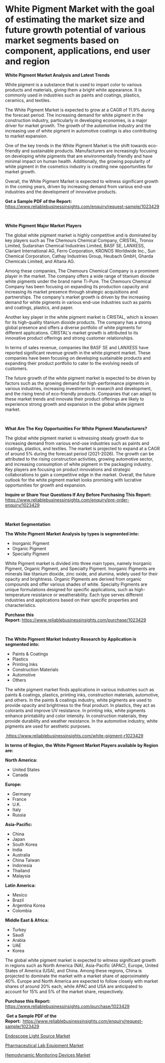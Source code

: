 <p><h1>White Pigment Market with the goal of estimating the market size and future growth potential of various market segments based on component, applications, end user and region</h1></p><p><strong>White Pigment Market Analysis and Latest Trends</strong></p>
<p><p>White pigment is a substance that is used to impart color to various products and materials, giving them a bright white appearance. It is commonly used in industries such as paints and coatings, plastics, ceramics, and textiles.</p><p>The White Pigment Market is expected to grow at a CAGR of 11.9% during the forecast period. The increasing demand for white pigment in the construction industry, particularly in developing economies, is a major driver for market growth. The growth of the automotive industry and the increasing use of white pigment in automotive coatings is also contributing to market expansion.</p><p>One of the key trends in the White Pigment Market is the shift towards eco-friendly and sustainable products. Manufacturers are increasingly focusing on developing white pigments that are environmentally friendly and have minimal impact on human health. Additionally, the growing popularity of white pigment in the cosmetics industry is creating new opportunities for market growth.</p><p>Overall, the White Pigment Market is expected to witness significant growth in the coming years, driven by increasing demand from various end-use industries and the development of innovative products.</p></p>
<p><strong>Get a Sample PDF of the Report:&nbsp;</strong> <a href="https://www.reliablebusinessinsights.com/enquiry/request-sample/1023429">https://www.reliablebusinessinsights.com/enquiry/request-sample/1023429</a></p>
<p>&nbsp;</p>
<p><strong>White Pigment Major Market Players</strong></p>
<p><p>The global white pigment market is highly competitive and is dominated by key players such as The Chemours Chemical Company, CRISTAL, Tronox Limited, Sudarshan Chemical Industries Limited, BASF SE, LANXESS, Clariant International AG, Ferro Corporation, KRONOS Worldwide Inc., Sun Chemical Corporation, Cathay Industries Group, Heubach GmbH, Gharda Chemicals Limited, and Altana AG.</p><p>Among these companies, The Chemours Chemical Company is a prominent player in the market. The company offers a wide range of titanium dioxide white pigments under the brand name Ti-Pure. The Chemours Chemical Company has been focusing on expanding its production capacity and increasing its market presence through strategic acquisitions and partnerships. The company's market growth is driven by the increasing demand for white pigments in various end-use industries such as paints and coatings, plastics, and paper.</p><p>Another key player in the white pigment market is CRISTAL, which is known for its high-quality titanium dioxide products. The company has a strong global presence and offers a diverse portfolio of white pigments for different applications. CRISTAL's market growth is attributed to its innovative product offerings and strong customer relationships.</p><p>In terms of sales revenue, companies like BASF SE and LANXESS have reported significant revenue growth in the white pigment market. These companies have been focusing on developing sustainable products and expanding their product portfolio to cater to the evolving needs of customers.</p><p>The future growth of the white pigment market is expected to be driven by factors such as the growing demand for high-performance pigments in various industries, increasing investments in research and development, and the rising trend of eco-friendly products. Companies that can adapt to these market trends and innovate their product offerings are likely to experience strong growth and expansion in the global white pigment market.</p></p>
<p>&nbsp;</p>
<p><strong>What Are The Key Opportunities For White Pigment Manufacturers?</strong></p>
<p><p>The global white pigment market is witnessing steady growth due to increasing demand from various end-use industries such as paints and coatings, plastics, and textiles. The market is projected to expand at a CAGR of around 5% during the forecast period (2021-2026). The growth can be attributed to the rising construction activities, growing automotive sector, and increasing consumption of white pigment in the packaging industry. Key players are focusing on product innovations and strategic collaborations to gain a competitive edge in the market. Overall, the future outlook for the white pigment market looks promising with lucrative opportunities for growth and expansion.</p></p>
<p><strong>Inquire or Share Your Questions If Any Before Purchasing This Report:</strong> <a href="https://www.reliablebusinessinsights.com/enquiry/pre-order-enquiry/1023429">https://www.reliablebusinessinsights.com/enquiry/pre-order-enquiry/1023429</a></p>
<p>&nbsp;</p>
<p><strong>Market Segmentation</strong></p>
<p><strong>The White Pigment Market Analysis by types is segmented into:</strong></p>
<p><ul><li>Inorganic Pigment</li><li>Organic Pigment</li><li>Specialty Pigment</li></ul></p>
<p><p>White Pigment market is divided into three main types, namely Inorganic Pigment, Organic Pigment, and Specialty Pigment. Inorganic Pigments are minerals like titanium dioxide, zinc oxide, and alumina, widely used for their opacity and brightness. Organic Pigments are derived from organic compounds and offer various shades of white. Specialty Pigments are unique formulations designed for specific applications, such as high-temperature resistance or weatherability. Each type serves different industries and applications based on their specific properties and characteristics.</p></p>
<p><strong>Purchase this Report:&nbsp;</strong><a href="https://www.reliablebusinessinsights.com/purchase/1023429">https://www.reliablebusinessinsights.com/purchase/1023429</a></p>
<p>&nbsp;</p>
<p><strong>The White Pigment Market Industry Research by Application is segmented into:</strong></p>
<p><ul><li>Paints & Coatings</li><li>Plastics</li><li>Printing Inks</li><li>Construction Materials</li><li>Automotive</li><li>Others</li></ul></p>
<p><p>The white pigment market finds applications in various industries such as paints & coatings, plastics, printing inks, construction materials, automotive, and others. In the paints & coatings industry, white pigments are used to provide opacity and brightness to the final product. In plastics, they act as colorants and improve UV resistance. In printing inks, white pigments enhance printability and color intensity. In construction materials, they provide durability and weather resistance. In the automotive industry, white pigments are used for aesthetic purposes.</p></p>
<p><a href="https://www.reliablebusinessinsights.com/white-pigment-r1023429">&nbsp;https://www.reliablebusinessinsights.com/white-pigment-r1023429</a></p>
<p><strong>In terms of Region, the White Pigment Market Players available by Region are:</strong></p>
<p>
    <p> <strong> North America: </strong>
        <ul>
            <li>United States</li>
            <li>Canada</li>
        </ul>
        </p> 
    <p> <strong> Europe: </strong>
        <ul>
            <li>Germany</li>
            <li>France</li>
            <li>U.K.</li>
            <li>Italy</li>
            <li>Russia</li>
        </ul>
        </p> 
    <p> <strong> Asia-Pacific: </strong>
        <ul>
            <li>China</li>
            <li>Japan</li>
            <li>South Korea</li>
            <li>India</li>
            <li>Australia</li>
            <li>China Taiwan</li>
            <li>Indonesia</li>
            <li>Thailand</li>
            <li>Malaysia</li>
        </ul>
        </p> 
    <p> <strong> Latin America: </strong>
        <ul>
            <li>Mexico</li>
            <li>Brazil</li>
            <li>Argentina Korea</li>
            <li>Colombia</li>
        </ul>
        </p> 
    <p> <strong> Middle East & Africa: </strong>
        <ul>
            <li>Turkey</li>
            <li>Saudi</li>
            <li>Arabia</li>
            <li>UAE</li>
            <li>Korea</li>
        </ul>
    </p>
    </p>
<p><p>The global white pigment market is expected to witness significant growth in regions such as North America (NA), Asia-Pacific (APAC), Europe, United States of America (USA), and China. Among these regions, China is projected to dominate the market with a market share of approximately 40%. Europe and North America are expected to follow closely with market shares of around 20% each, while APAC and USA are anticipated to account for 15% and 5% of the market share, respectively.</p></p>
<p><strong>Purchase this Report: </strong><a href="https://www.reliablebusinessinsights.com/purchase/1023429">https://www.reliablebusinessinsights.com/purchase/1023429</a></p>
<p>&nbsp;<strong>Get a Sample PDF of the Report:&nbsp;&nbsp;</strong><a href="https://www.reliablebusinessinsights.com/enquiry/request-sample/1023429">https://www.reliablebusinessinsights.com/enquiry/request-sample/1023429</a></p>
<p><strong></strong></p>
<p><p><a href="https://github.com/jaidynmorantestelletmjzya/Market-Research-Report-List-3/blob/main/endoscope-light-source-market.md">Endoscope Light Source Market</a></p><p><a href="https://github.com/juniordelafrance/Market-Research-Report-List-4/blob/main/pharmaceutical-lab-equipment-market.md">Pharmaceutical Lab Equipment Market</a></p><p><a href="https://github.com/rahu1506/Market-Research-Report-List-5/blob/main/hemodynamic-monitoring-devices-market.md">Hemodynamic Monitoring Devices Market</a></p></p>
